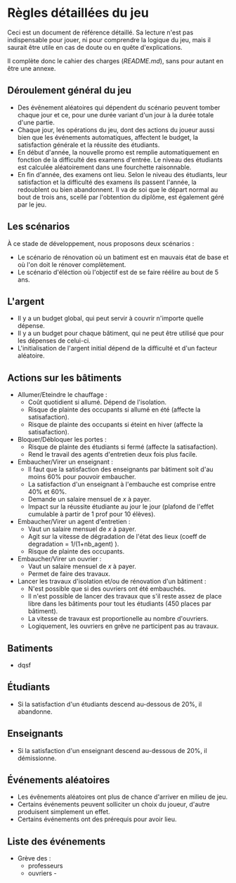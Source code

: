 # Règles détaillées du jeu

Ceci est un document de référence détaillé. Sa lecture n'est pas indispensable pour jouer, ni pour comprendre la logique du jeu, mais il saurait être utile en cas de doute ou en quête d'explications.

Il complète donc le cahier des charges (_README.md_), sans pour autant en être une annexe.

## Déroulement général du jeu

- Des évênement aléatoires qui dépendent du scénario peuvent tomber chaque jour et ce, pour une durée variant d'un jour à la durée totale d'une partie.
- Chaque jour, les opérations du jeu, dont des actions du joueur aussi bien que les événements automatiques, affectent le budget, la satisfaction générale et la réussite des étudiants.
- En début d'année, la nouvelle promo est remplie automatiquement en fonction de la difficulté des examens d'entrée. Le niveau des étudiants est calculée aléatoirement dans une fourchette raisonnable.
- En fin d'année, des examens ont lieu. Selon le niveau des étudiants, leur satisfaction et la difficulté des examens ils passent l'année, la redoublent ou bien abandonnent. Il va de soi que le départ normal au bout de trois ans, scellé par l'obtention du diplôme, est également géré par le jeu.

## Les scénarios

À ce stade de développement, nous proposons deux scénarios :

- Le scénario de rénovation où un batiment est en mauvais état de base et où l'on doit le rénover complètement.
- Le scénario d'éléction où l'objectif est de se faire réélire au bout de 5 ans.

## L'argent

- Il y a un budget global, qui peut servir à couvrir n'importe quelle dépense.
- Il y a un budget pour chaque bâtiment, qui ne peut être utilisé que pour les dépenses de celui-ci.
- L'initialisation de l'argent initial dépend de la difficulté et d'un facteur aléatoire.

## Actions sur les bâtiments

- Allumer/Eteindre le chauffage :
    - Coût quotidient si allumé. Dépend de l'isolation.
    - Risque de plainte des occupants si allumé en été (affecte la satisafaction).
    - Risque de plainte des occupants si éteint en hiver (affecte la satisafaction).
- Bloquer/Débloquer les portes :
    - Risque de plainte des étudiants si fermé (affecte la satisafaction).
    - Rend le travail des agents d'entretien deux fois plus facile.
- Embaucher/Virer un enseignant :
    - Il faut que la satisfaction des enseignants par bâtiment soit d'au moins 60% pour pouvoir embaucher.
    - La satisfaction d'un enseignant à l'embauche est comprise entre 40% et 60%.
    - Demande un salaire mensuel de _x_ à payer.
    - Impact sur la réussite étudiante au jour le jour (plafond de l'effet cumulable à partir de 1 prof pour 10 élèves).
- Embaucher/Virer un agent d'entretien :
    - Vaut un salaire mensuel de _x_ à payer.
    - Agit sur la vitesse de dégradation de l'état des lieux (coeff de degradation = 1/(1+nb_agent) ).
    - Risque de plainte des occupants.
- Embaucher/Virer un ouvrier :
    - Vaut un salaire mensuel de _x_ à payer.
    - Permet de faire des travaux.
- Lancer les travaux d'isolation et/ou de rénovation d'un bâtiment :
    - N'est possible que si des ouvriers ont été embauchés.
    - Il n'est possible de lancer des travaux que s'il reste assez de place libre dans les bâtiments pour tout les étudiants (450 places par bâtiment).
    - La vitesse de travaux est proportionelle au nombre d'ouvriers.
    - Logiquement, les ouvriers en grêve ne participent pas au travaux.

## Batiments

- dqsf

## Étudiants

- Si la satisfaction d'un étudiants descend au-dessous de 20%, il abandonne.

## Enseignants

- Si la satisfaction d'un enseignant descend au-dessous de 20%, il démissionne.

## Événements aléatoires

- Les évênements aléatoires ont plus de chance d'arriver en milieu de jeu.
- Certains événements peuvent solliciter un choix du joueur, d'autre produisent simplement un effet.
- Certains événements ont des prérequis pour avoir lieu.

## Liste des événements

- Grève des :
	- professeurs
	- ouvriers
            -
